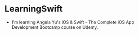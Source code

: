 # LearningSwift
- I'm learning Angela Yu's iOS &amp; Swift - The Complete iOS App Development Bootcamp course on Udemy.
